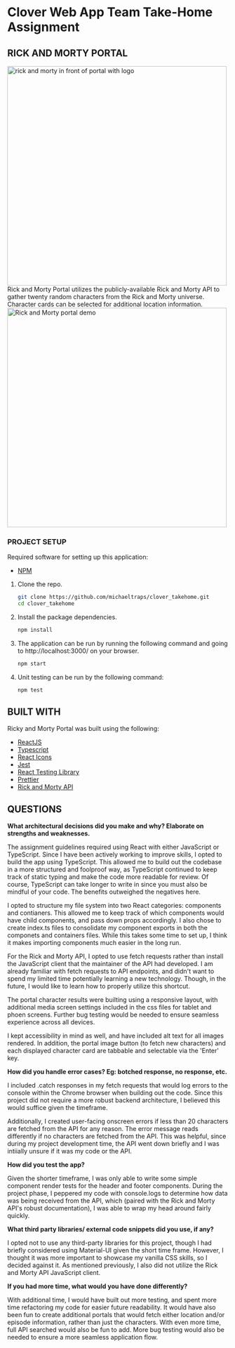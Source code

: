 # Clover Web App Team Take-Home Assignment

## RICK AND MORTY PORTAL

<img width="500px" src="https://static.wikia.nocookie.net/logopedia/images/f/f6/Rick_and_Morty_logo.svg/revision/latest?cb=20210611111743" alt='rick and morty in front of portal with logo'/>

<br/>
Rick and Morty Portal utilizes the publicly-available Rick and Morty API to gather twenty random characters from the Rick and Morty universe. Character cards can be selected for additional location information.

<br/>

<img width="500px" src='https://iili.io/hkKwq7.gif' alt='Rick and Morty portal demo'/>

<br/>

### PROJECT SETUP

Required software for setting up this application:

- [NPM](https://www.npmjs.com/)

1. Clone the repo.
   ```sh
   git clone https://github.com/michaeltraps/clover_takehome.git
   cd clover_takehome
   ```
2. Install the package dependencies.
   ```sh
   npm install
   ```
3. The application can be run by running the following command and going to http://localhost:3000/ on your browser.

   ```sh
   npm start
   ```

4. Unit testing can be run by the following command:

   ```sh
   npm test
   ```

## BUILT WITH

Ricky and Morty Portal was built using the following:

- [ReactJS](https://reactjs.org/)
- [Typescript](https://www.typescriptlang.org/)
- [React Icons](https://react-icons.github.io/react-icons/)
- [Jest](https://jestjs.io/)
- [React Testing Library](https://testing-library.com/docs/react-testing-library/intro/)
- [Prettier](https://prettier.io/)
- [Rick and Morty API](https://rickandmortyapi.com/documentation)

## QUESTIONS

**What architectural decisions did you make and why? Elaborate on strengths and weaknesses.**

The assignment guidelines required using React with either JavaScript or TypeScript. Since I have been actively working to improve skills, I opted to build the app using TypeScript. This allowed me to build out the codebase in a more structured and foolproof way, as TypeScript continued to keep track of static typing and make the code more readable for review. Of course, TypeScript can take longer to write in since you must also be mindful of your code. The benefits outweighed the negatives here.

I opted to structure my file system into two React categories: components and contianers. This allowed me to keep track of which components would have child components, and pass down props accordingly. I also chose to create index.ts files to consolidate my component exports in both the componets and containers files. While this takes some time to set up, I think it makes importing components much easier in the long run.

For the Rick and Morty API, I opted to use fetch requests rather than install the JavaScript client that the maintainer of the API had developed. I am already familiar with fetch requests to API endpoints, and didn't want to spend my limited time potentially learning a new technology. Though, in the future, I would like to learn how to properly utilize this shortcut.

The portal character results were builting using a responsive layout, with additional media screen settings included in the css files for tablet and phoen screens. Further bug testing would be needed to ensure seamless experience across all devices.

I kept accessibility in mind as well, and have included alt text for all images rendered. In addition, the portal image button (to fetch new characters) and each displayed character card are tabbable and selectable via the 'Enter' key.

**How did you handle error cases? Eg: botched response, no response, etc.**

I included .catch responses in my fetch requests that would log errors to the console within the Chrome browser when building out the code. Since this project did not require a more robust backend architecture, I believed this would suffice given the timeframe.

Additionally, I created user-facing onscreen errors if less than 20 characters are fetched from the API for any reason. The error message reads differently if no characters are fetched from the API. This was helpful, since during my project development time, the API went down briefly and I was intiially unsure if it was my code or the API.

**How did you test the app?**

Given the shorter timeframe, I was only able to write some simple component render tests for the header and footer components. During the project phase, I peppered my code with console.logs to determine how data was being received from the API, which (paired with the Rick and Morty API's robust documentation), I was able to wrap my head around fairly quickly.

**What third party libraries/ external code snippets did you use, if any?**

I opted not to use any third-party libraries for this project, though I had briefly considered using Material-UI given the short time frame. However, I thought it was more important to showcase my vanilla CSS skills, so I decided against it. As mentioned previously, I also did not utilize the Rick and Morty API JavaScript client.

**If you had more time, what would you have done differently?**

With additional time, I would have built out more testing, and spent more time refactoring my code for easier future readability. It would have also been fun to create additional portals that would fetch either location and/or episode information, rather than just the characters. With even more time, full API searched would also be fun to add. More bug testing would also be needed to ensure a more seamless application flow.
